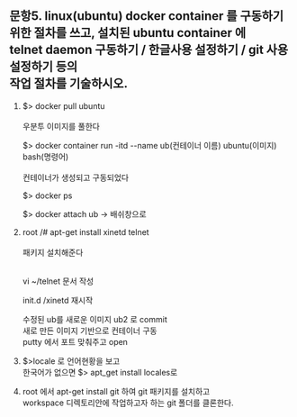  문항5. linux(ubuntu) docker container 를 구동하기 위한 절차를 쓰고, 설치된 ubuntu container 에 
       <br/>telnet daemon 구동하기 / 한글사용 설정하기 / git 사용 설정하기 등의 
       <br/>작업 절차를 기술하시오.
 ---------------------------------------------------------------------------------------------
 
 
1.  $> docker pull ubuntu           
      <br/>우분투 이미지를 풀한다
    
    $> docker container run -itd --name ub(컨테이너 이름) ubuntu(이미지) bash(명령어)        
      <br/>컨테이너가 생성되고 구동되었다
    
    $> docker ps
    
    $> docker attach ub -> 배쉬창으로

2.  root /# apt-get install xinetd telnet     
    <br/>패키지 설치해준다
    
    <br/>vi ~/telnet 문서 작성
    
    init.d /xinetd 재시작 
    
    수정된 ub를 새로운 이미지 ub2 로 commit
    <br/>새로 만든 이미지 기반으로 컨테이너 구동
    <br/>putty 에서 포트 맞춰주고 open

3. $>locale  로 언어현황을 보고
   <br/>한국어가 없으면 $> apt_get install locales로

4. root 에서 apt-get install git 하여 git 패키지를 설치하고
   <br/>workspace 디렉토리안에 작업하고자 하는 git 폴더를 클론한다.
 
 

